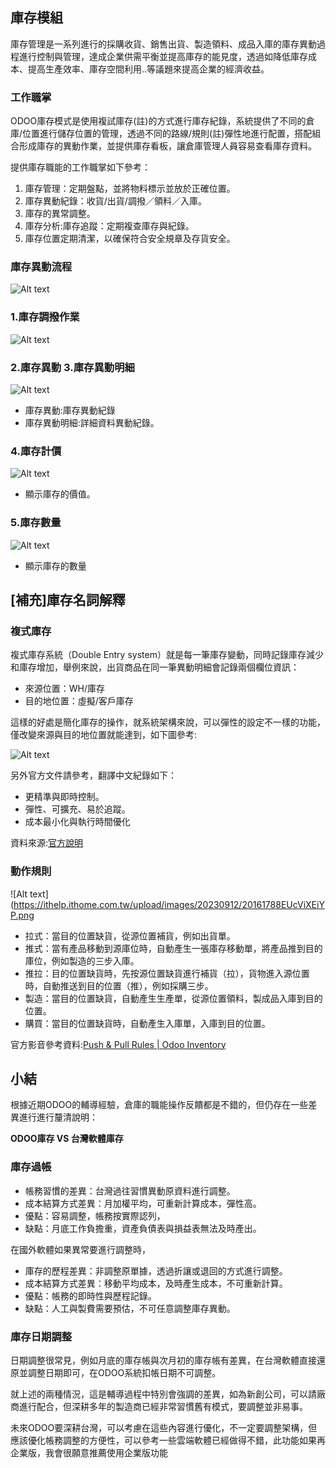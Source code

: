 ## 庫存模組

庫存管理是一系列進行的採購收貨、銷售出貨、製造領料、成品入庫的庫存異動過程進行控制與管理，達成企業供需平衡並提高庫存的能見度，透過如降低庫存成本、提高生產效率、庫存空間利用..等議題來提高企業的經濟收益。

### 工作職掌

ODOO庫存模式是使用複試庫存(註)的方式進行庫存紀錄，系統提供了不同的倉庫/位置進行儲存位置的管理，透過不同的路線/規則(註)彈性地進行配置，搭配組合形成庫存的異動作業，並提供庫存看板，讓倉庫管理人員容易查看庫存資料。

提供庫存職能的工作職掌如下參考：

1. 庫存管理：定期盤點，並將物料標示並放於正確位置。
2. 庫存異動紀錄：收貨/出貨/調撥／領料／入庫。
3. 庫存的異常調整。
4. 庫存分析:庫存追蹤：定期複查庫存與紀錄。
5. 庫存位置定期清潔，以確保符合安全規章及存貨安全。

### 庫存異動流程

![Alt text](https://ithelp.ithome.com.tw/upload/images/20230912/20161788DgJdEcGjM5.png)

### 1.庫存調撥作業

![Alt text](https://ithelp.ithome.com.tw/upload/images/20230912/20161788uS2F90XYZT.png)

### 2.庫存異動 3.庫存異動明細

![Alt text](https://ithelp.ithome.com.tw/upload/images/20230912/20161788hQlPvOiGNH.png)

- 庫存異動:庫存異動紀錄
- 庫存異動明細:詳細資料異動紀錄。

### 4.庫存計價

![Alt text](https://ithelp.ithome.com.tw/upload/images/20230912/201617882CTmr7YKrr.png)

- 顯示庫存的價值。

### 5.庫存數量

![Alt text](https://ithelp.ithome.com.tw/upload/images/20230912/20161788oZWD2gcC4o.png)

- 顯示庫存的數量

## [補充]庫存名詞解釋

### 複式庫存

複式庫存系統（Double Entry system）就是每一筆庫存變動，同時記錄庫存減少和庫存增加，舉例來說，出貨商品在同一筆異動明細會記錄兩個欄位資訊：

- 來源位置：WH/庫存
- 目的地位置：虛擬/客戶庫存

這樣的好處是簡化庫存的操作，就系統架構來說，可以彈性的設定不一樣的功能，僅改變來源與目的地位置就能達到，如下圖參考:

![Alt text](https://ithelp.ithome.com.tw/upload/images/20230912/20161788BCUMhcnkFt.png)

另外官方文件請參考，翻譯中文紀錄如下：

- 更精準與即時控制。
- 彈性、可擴充、易於追蹤。
- 成本最小化與執行時間優化

資料來源:[官方說明](https://www.odoo.com/de_DE/blog/business-hacks-1/improve-supply-chain-and-inventory-management-183)

### 動作規則

![Alt text](https://ithelp.ithome.com.tw/upload/images/20230912/20161788EUcViXEiYP.png

- 拉式：當目的位置缺貨，從源位置補貨，例如出貨單。
- 推式：當有產品移動到源庫位時，自動產生一張庫存移動單，將產品推到目的庫位，例如製造的三步入庫。
- 推拉：目的位置缺貨時，先按源位置缺貨進行補貨（拉），貨物進入源位置時，自動推送到目的位置（推），例如採購三步。
- 製造：當目的位置缺貨，自動產生生產單，從源位置領料，製成品入庫到目的位置。
- 購買：當目的位置缺貨時，自動產生入庫單，入庫到目的位置。

官方影音參考資料:[Push & Pull Rules | Odoo Inventory](https://www.youtube.com/watch?v=Oy3tzKZYRCI)


## 小結

根據近期ODOO的輔導經驗，倉庫的職能操作反饋都是不錯的，但仍存在一些差異進行進行釐清說明：

**ODOO庫存 VS 台灣軟體庫存**

### 庫存過帳

- 帳務習慣的差異：台灣過往習慣異動原資料進行調整。
- 成本結算方式差異：月加權平均，可重新計算成本，彈性高。
- 優點：容易調整，帳務按實際認列，
- 缺點：月底工作負擔重，資產負債表與損益表無法及時產出。

在國外軟體如果異常要進行調整時，

- 庫存的歷程差異：非調整原單據，透過折讓或退回的方式進行調整。
- 成本結算方式差異：移動平均成本，及時產生成本，不可重新計算。
- 優點：帳務的即時性與歷程記錄。
- 缺點：人工與製費需要預估，不可任意調整庫存異動。

### 庫存日期調整

日期調整很常見，例如月底的庫存帳與次月初的庫存帳有差異，在台灣軟體直接還原並調整日期即可，在ODOO系統扣帳日期不可調整。

就上述的兩種情況，這是輔導過程中特別會強調的差異，如為新創公司，可以請廠商進行配合，但深耕多年的製造商已經非常習慣舊有模式，要調整並非易事。

未來ODOO要深耕台灣，可以考慮在這些內容進行優化，不一定要調整架構，但應該優化帳務調整的方便性，可以參考一些雲端軟體已經做得不錯，此功能如果再企業版，我會很願意推薦使用企業版功能
